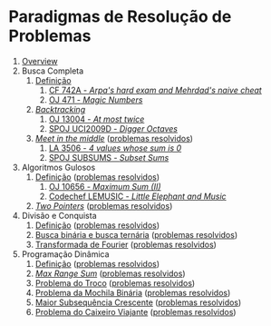 Paradigmas de Resolução de Problemas
====================================

1. [Overview](slides/overview/overview.pdf)
1. Busca Completa
    1. [Definição](slides/complete_search/complete_search.pdf)
        1. [CF 742A - _Arpa's hard exam and Mehrdad's naive cheat_](problems/CF_742A/CF_742A.pdf)
        1. [OJ 471 - _Magic Numbers_](problems/OJ_471/OJ_471.pdf)
    1. [_Backtracking_](slides/backtracking/backtracking.pdf)
        1. [OJ 13004 - _At most twice_](problems/OJ_13004/OJ_13004.pdf)
        1. [SPOJ UCI2009D - _Digger Octaves_](problems/SPOJ_UCI2009D/SPOJ_UCI2009D.pdf)
    1. [_Meet in the middle_](slides/meet_in_the_middle/meet_in_the_middle.pdf) ([problemas resolvidos](problems/meet_in_the_middle/meet_in_the_middle.pdf))
        1. [LA 3506 - _4 values whose sum is 0_](problems/LA_3506/LA_3506.pdf)
        1. [SPOJ SUBSUMS - _Subset Sums_](problems/SPOJ_SUBSUMS/SPOJ_SUBSUMS.pdf)
1. Algoritmos Gulosos
    1. [Definição](slides/gulosos/gulosos.pdf) ([problemas resolvidos](problems/gulosos/gulosos.pdf))
        1. [OJ 10656 - _Maximum Sum (II)_](problems/OJ_10656/OJ_10656.pdf)
        1. [Codechef LEMUSIC - _Little Elephant and Music_](problems/Codechef_LEMUSIC/Codechef_LEMUSIC.pdf)
    1. [_Two Pointers_](slides/two_pointers/two_pointers.pdf) ([problemas resolvidos](problems/two_pointers/two_pointers.pdf))
1. Divisão e Conquista
    1. [Definição](slides/dividir_e_conquistar/dividir_e_conquistar.pdf) ([problemas resolvidos](problems/dividir_e_conquistar/dividir_e_conquistar.pdf))
    1. [Busca binária e busca ternária](slides/busca_binaria/busca_binaria.pdf) ([problemas resolvidos](problems/busca_binaria/busca_binaria.pdf))
    1. [Transformada de Fourier](slides/fft/fft.pdf) ([problemas resolvidos](problems/fft/fft.pdf))
1. Programação Dinâmica
    1. [Definição](slides/dp/dp.pdf) ([problemas resolvidos](problems/dp/dp.pdf))
    1. [_Max Range Sum_](slides/max_range_sum/max_range_sum.pdf) ([problemas resolvidos](problems/max_range_sum/max_range_sum.pdf))
    1. [Problema do Troco](slides/coin_change/coin_change.pdf) ([problemas resolvidos](problems/coin_change/coin_change.pdf))
    1. [Problema da Mochila Binária](slides/knapsack/knapsack.pdf) ([problemas resolvidos](problems/knapsack/knapsack.pdf))
    1. [Maior Subsequência Crescente](slides/lis/lis.pdf) ([problemas resolvidos](problems/lis/lis.pdf))
    1. [Problema do Caixeiro Viajante](slides/tsp/tsp.pdf) ([problemas resolvidos](problems/tsp/tsp.pdf))

<!---
Busca completa:
    - Algoritmos de geração de combinações e permutações

Algoritmos gulosos:
    - Algoritmo de Huffman
    - Formalização de algoritmos gulosos
    - Exemplo com prova de corretude
    - Exemplos de problemas de juízes envolvendo
        - Minimização de tarefas e deadlines (CPH pg 60)
        - Distribuição em buckets (CP 1)
        - Minimização de somas (média e mediana, CPH pg 61)

Divisão e conquista:
    - NTT
    - Binary Lifting
    
Programação dinâmica:
    - DP by digits
    - Forward DP
    - Paths in a grid
    - TSP
    - Tilings (Geometry)?
-->
